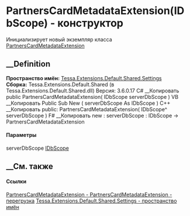 # PartnersCardMetadataExtension(IDbScope) - конструктор
Инициализирует новый экземпляр класса
[PartnersCardMetadataExtension](T_Tessa_Extensions_Default_Shared_Settings_PartnersCardMetadataExtension.htm)
##  __Definition
 **Пространство имён:**
[Tessa.Extensions.Default.Shared.Settings](N_Tessa_Extensions_Default_Shared_Settings.htm)  
 **Сборка:** Tessa.Extensions.Default.Shared (в
Tessa.Extensions.Default.Shared.dll) Версия: 3.6.0.17
C# __Копировать
     public PartnersCardMetadataExtension(
    	IDbScope serverDbScope
    )
VB __Копировать
     Public Sub New ( 
    	serverDbScope As IDbScope
    )
C++ __Копировать
     public:
    PartnersCardMetadataExtension(
    	IDbScope^ serverDbScope
    )
F# __Копировать
     new : 
            serverDbScope : IDbScope -> PartnersCardMetadataExtension
#### Параметры
serverDbScope [IDbScope](T_Tessa_Platform_Data_IDbScope.htm)
## __См. также
#### Ссылки
[PartnersCardMetadataExtension -
](T_Tessa_Extensions_Default_Shared_Settings_PartnersCardMetadataExtension.htm)
[PartnersCardMetadataExtension -
перегрузка](Overload_Tessa_Extensions_Default_Shared_Settings_PartnersCardMetadataExtension__ctor.htm)
[Tessa.Extensions.Default.Shared.Settings - пространство
имён](N_Tessa_Extensions_Default_Shared_Settings.htm)
